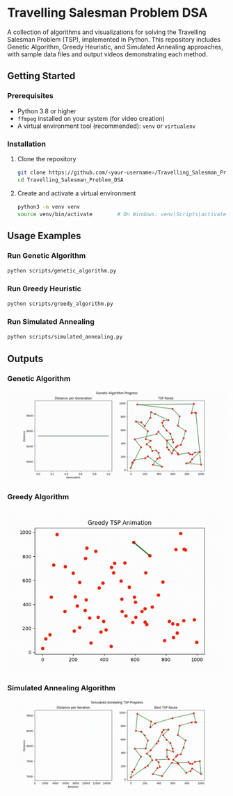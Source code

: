 # Travelling Salesman Problem DSA

A collection of algorithms and visualizations for solving the Travelling Salesman Problem (TSP), 
implemented in Python. This repository includes Genetic Algorithm, Greedy Heuristic, and Simulated Annealing approaches, 
with sample data files and output videos demonstrating each method.

## Getting Started

### Prerequisites

  - Python 3.8 or higher
  - `ffmpeg` installed on your system (for video creation)
  - A virtual environment tool (recommended): `venv` or `virtualenv`

### Installation

  1. Clone the repository
     ```bash
     git clone https://github.com/<your-username>/Travelling_Salesman_Problem_DSA.git
     cd Travelling_Salesman_Problem_DSA
     ```

  2. Create and activate a virtual environment
     ```bash
     python3 -m venv venv
     source venv/bin/activate        # On Windows: venv\Scripts\activate
     ```

## Usage Examples

### Run Genetic Algorithm
```bash
python scripts/genetic_algorithm.py
```

### Run Greedy Heuristic
```bash
python scripts/greedy_algorithm.py
```

### Run Simulated Annealing
```bash
python scripts/simulated_annealing.py
```

## Outputs

### Genetic Algorithm

<p align="center">
  <img src="output/ga_tsp_evolution.gif" width="600"/>
</p>

### Greedy Algorithm

<p align="center">
  <img src="output/greedy_tsp.gif" width="600"/>
</p>

### Simulated Annealing Algorithm

<p align="center">
  <img src="output/sa_tsp.gif" width="600"/>
</p>

